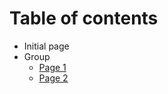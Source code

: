 # Table of contents

* Initial page
* Group
  * [Page 1](group/page-1.md)
  * [Page 2](group/page-2.md)


